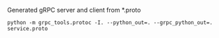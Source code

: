 Generated gRPC server and client from *.proto

```
python -m grpc_tools.protoc -I. --python_out=. --grpc_python_out=. service.proto
```